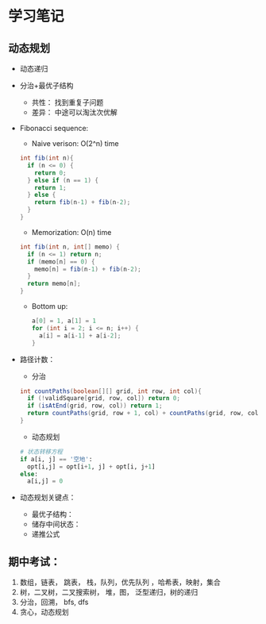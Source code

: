 # 学习笔记

## 动态规划

- 动态递归

- 分治+最优子结构

  - 共性： 找到重复子问题
  - 差异： 中途可以淘汰次优解

- Fibonacci sequence:

  - Naive verison: O(2^n) time 

  ```java
  int fib(int n){
    if (n <= 0) {
      return 0;
    } else if (n == 1) {
      return 1;
    } else {
      return fib(n-1) + fib(n-2);
    }
  }
  ```

  - Memorization: O(n) time 

  ```java
  int fib(int n, int[] memo) {
    if (n <= 1) return n;
    if (memo[n] == 0) {
      memo[n] = fib(n-1) + fib(n-2);
    }
    return memo[n];
  }
  ```

  - Bottom up: 

    ```java
    a[0] = 1, a[1] = 1
    for (int i = 2; i <= n; i++) {
      a[i] = a[i-1] + a[i-2];
    }
    ```

- 路径计数： 

  - 分治

  ```java
  int countPaths(boolean[][] grid, int row, int col){
    if (!validSquare[grid, row, col]) return 0;
    if (isAtEnd(grid, row, col)) return 1;
    return countPaths(grid, row + 1, col) + countPaths(grid, row, col + 1);
  }
  ```

  - 动态规划

  ```python
  # 状态转移方程
  if a[i, j] == '空地':
  	opt[i,j] = opt[i+1, j] + opt[i, j+1]
  else: 
    a[i,j] = 0
  ```

- 动态规划关键点： 
  - 最优子结构： 
  - 储存中间状态：
  - 递推公式

## 期中考试：

1. 数组，链表， 跳表， 栈，队列，优先队列 ，哈希表，映射，集合
2. 树，二叉树，二叉搜索树， 堆，图， 泛型递归，树的递归 
3. 分治，回溯， bfs,  dfs 
4. 贪心，动态规划

